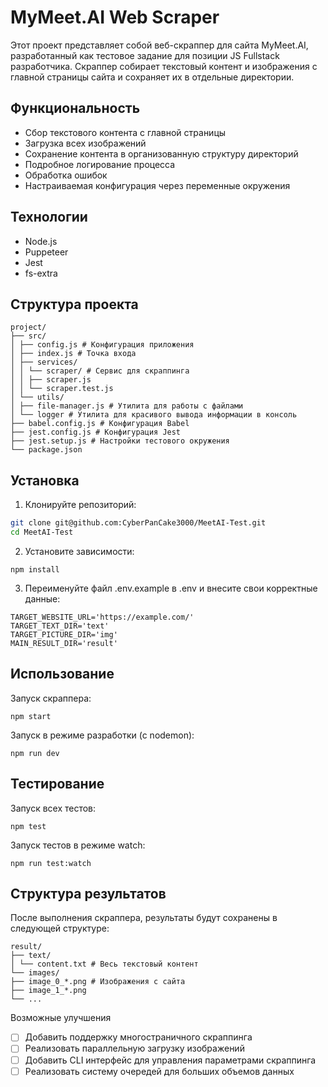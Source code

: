 
# MyMeet.AI Web Scraper
Этот проект представляет собой веб-скраппер для сайта MyMeet.AI, разработанный как тестовое задание для позиции JS Fullstack разработчика. Скраппер собирает текстовый контент и изображения с главной страницы сайта и сохраняет их в отдельные директории.

## Функциональность
- Сбор текстового контента с главной страницы
- Загрузка всех изображений
- Сохранение контента в организованную структуру директорий
- Подробное логирование процесса
- Обработка ошибок
- Настраиваемая конфигурация через переменные окружения

## Технологии
- Node.js
- Puppeteer
- Jest
- fs-extra

## Структура проекта
```
project/
├── src/
│ ├── config.js # Конфигурация приложения
│ ├── index.js # Точка входа
│ ├── services/
│ │ └── scraper/ # Сервис для скраппинга
│ │ ├── scraper.js
│ │ └── scraper.test.js
│ └── utils/
│ ├── file-manager.js # Утилита для работы с файлами
│ └── logger # Утилита для красивого вывода информации в консоль
├── babel.config.js # Конфигурация Babel
├── jest.config.js # Конфигурация Jest
├── jest.setup.js # Настройки тестового окружения
└── package.json
```

## Установка
1. Клонируйте репозиторий:
```bash
git clone git@github.com:CyberPanCake3000/MeetAI-Test.git
cd MeetAI-Test
```
2. Установите зависимости:
```
npm install
```
3. Переименуйте файл .env.example в .env и внесите свои корректные данные:
```
TARGET_WEBSITE_URL='https://example.com/'
TARGET_TEXT_DIR='text'
TARGET_PICTURE_DIR='img'
MAIN_RESULT_DIR='result'
```

## Использование
Запуск скраппера:
```
npm start
```
Запуск в режиме разработки (с nodemon):
```
npm run dev
```
## Тестирование
Запуск всех тестов:
```
npm test
```
Запуск тестов в режиме watch:
```
npm run test:watch
```
## Структура результатов
После выполнения скраппера, результаты будут сохранены в следующей структуре:
```
result/
├── text/
│ └── content.txt # Весь текстовый контент
└── images/
├── image_0_*.png # Изображения с сайта
├── image_1_*.png
└── ...
```
Возможные улучшения

- [ ] Добавить поддержку многостраничного скраппинга
- [ ] Реализовать параллельную загрузку изображений
- [ ] Добавить CLI интерфейс для управления параметрами скраппинга
- [ ] Реализовать систему очередей для больших объемов данных